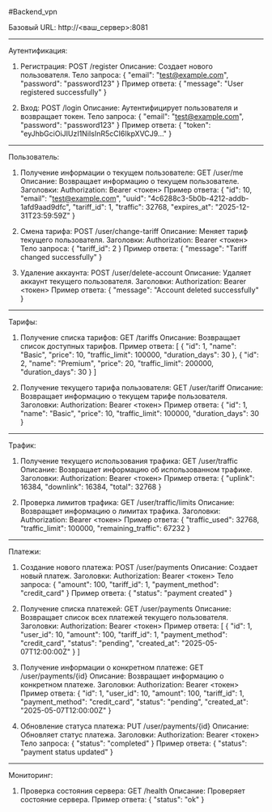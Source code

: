 #Backend_vpn

Базовый URL:
http://<ваш_сервер>:8081

---

Аутентификация:

1. Регистрация:
   POST /register
   Описание: Создает нового пользователя.
   Тело запроса:
   {
     "email": "test@example.com",
     "password": "password123"
   }
   Пример ответа:
   {
     "message": "User registered successfully"
   }

2. Вход:
   POST /login
   Описание: Аутентифицирует пользователя и возвращает токен.
   Тело запроса:
   {
     "email": "test@example.com",
     "password": "password123"
   }
   Пример ответа:
   {
     "token": "eyJhbGciOiJIUzI1NiIsInR5cCI6IkpXVCJ9..."
   }

---

Пользователь:

1. Получение информации о текущем пользователе:
   GET /user/me
   Описание: Возвращает информацию о текущем пользователе.
   Заголовки:
   Authorization: Bearer <токен>
   Пример ответа:
   {
     "id": 10,
     "email": "test@example.com",
     "uuid": "4c6288c3-5b0b-4212-addb-1afd9aad9dfc",
     "tariff_id": 1,
     "traffic": 32768,
     "expires_at": "2025-12-31T23:59:59Z"
   }

2. Смена тарифа:
   POST /user/change-tariff
   Описание: Меняет тариф текущего пользователя.
   Заголовки:
   Authorization: Bearer <токен>
   Тело запроса:
   {
     "tariff_id": 2
   }
   Пример ответа:
   {
     "message": "Tariff changed successfully"
   }

3. Удаление аккаунта:
   POST /user/delete-account
   Описание: Удаляет аккаунт текущего пользователя.
   Заголовки:
   Authorization: Bearer <токен>
   Пример ответа:
   {
     "message": "Account deleted successfully"
   }

---

Тарифы:

1. Получение списка тарифов:
   GET /tariffs
   Описание: Возвращает список доступных тарифов.
   Пример ответа:
   [
     {
       "id": 1,
       "name": "Basic",
       "price": 10,
       "traffic_limit": 100000,
       "duration_days": 30
     },
     {
       "id": 2,
       "name": "Premium",
       "price": 20,
       "traffic_limit": 200000,
       "duration_days": 30
     }
   ]

2. Получение текущего тарифа пользователя:
   GET /user/tariff
   Описание: Возвращает информацию о текущем тарифе пользователя.
   Заголовки:
   Authorization: Bearer <токен>
   Пример ответа:
   {
     "id": 1,
     "name": "Basic",
     "price": 10,
     "traffic_limit": 100000,
     "duration_days": 30
   }

---

Трафик:

1. Получение текущего использования трафика:
   GET /user/traffic
   Описание: Возвращает информацию об использованном трафике.
   Заголовки:
   Authorization: Bearer <токен>
   Пример ответа:
   {
     "uplink": 16384,
     "downlink": 16384,
     "total": 32768
   }

2. Проверка лимитов трафика:
   GET /user/traffic/limits
   Описание: Возвращает информацию о лимитах трафика.
   Заголовки:
   Authorization: Bearer <токен>
   Пример ответа:
   {
     "traffic_used": 32768,
     "traffic_limit": 100000,
     "remaining_traffic": 67232
   }

---

Платежи:

1. Создание нового платежа:
   POST /user/payments
   Описание: Создает новый платеж.
   Заголовки:
   Authorization: Bearer <токен>
   Тело запроса:
   {
     "amount": 100,
     "tariff_id": 1,
     "payment_method": "credit_card"
   }
   Пример ответа:
   {
     "status": "payment created"
   }

2. Получение списка платежей:
   GET /user/payments
   Описание: Возвращает список всех платежей текущего пользователя.
   Заголовки:
   Authorization: Bearer <токен>
   Пример ответа:
   [
     {
       "id": 1,
       "user_id": 10,
       "amount": 100,
       "tariff_id": 1,
       "payment_method": "credit_card",
       "status": "pending",
       "created_at": "2025-05-07T12:00:00Z"
     }
   ]

3. Получение информации о конкретном платеже:
   GET /user/payments/{id}
   Описание: Возвращает информацию о конкретном платеже.
   Заголовки:
   Authorization: Bearer <токен>
   Пример ответа:
   {
     "id": 1,
     "user_id": 10,
     "amount": 100,
     "tariff_id": 1,
     "payment_method": "credit_card",
     "status": "pending",
     "created_at": "2025-05-07T12:00:00Z"
   }

4. Обновление статуса платежа:
   PUT /user/payments/{id}
   Описание: Обновляет статус платежа.
   Заголовки:
   Authorization: Bearer <токен>
   Тело запроса:
   {
     "status": "completed"
   }
   Пример ответа:
   {
     "status": "payment status updated"
   }

---

Мониторинг:

1. Проверка состояния сервера:
   GET /health
   Описание: Проверяет состояние сервера.
   Пример ответа:
   {
     "status": "ok"
   }
